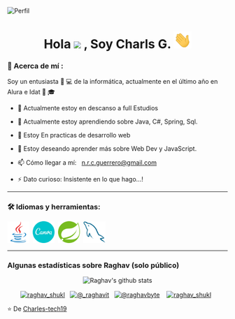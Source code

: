 ![Perfil](https://user-images.githubusercontent.com/74631878/232255860-9f98b25e-53f6-474f-b633-8ac654616520.png)



<h1 align="Center"> Hola <img src="https://media.giphy.com/media/WUlplcMpOCEmTGBtBW/giphy.gif" width="40px"> , Soy Charls G. <img src="https://raw.githubusercontent.com/ABSphreak/ABSphreak/master/gifs/Hi.gif" width="40px" /> </h1>

### 👨 Acerca de mí :

Soy un entusiasta 👨 💻 de la informática, actualmente en el último año en Alura e Idat 👨 🎓

- 🔭 Actualmente estoy en descanso a full Estudios
- 🌱 Actualmente estoy aprendiendo sobre Java, C#, Spring, Sql.
- 👯 Estoy En practicas de desarrollo web
- 🤔 Estoy deseando aprender más sobre Web Dev y JavaScript. 
- 📫 Cómo llegar a mí: &nbsp;&nbsp;n.r.c.guerrero@gmail.com

- ⚡ Dato curioso: Insistente en lo que hago...!
<hr>

### 🛠️ Idiomas y herramientas:
<div>
<img src="https://github.com/devicons/devicon/blob/master/icons/java/java-original.svg" title="Java" alt="Java" width="50" height="50width="50" height="50""/>&nbsp;
<img src="https://github.com/devicons/devicon/blob/master/icons/canva/canva-original.svg" title="canva" alt="canva" width="50" height="50"/>&nbsp;
<img src="https://github.com/devicons/devicon/blob/master/icons/spring/spring-original.svg" title="spring" alt="spring" width="50" height="50"/>&nbsp;
<img src="https://github.com/devicons/devicon/blob/1119b9f84c0290e0f0b38982099a2bd027a48bf1/icons/mysql/mysql-plain.svg" title="Mysql" alt="git" width="50" height="50"/>&nbsp;
</div>

<hr>

### Algunas estadísticas sobre Raghav (solo público)
<p align="center" >
<img alt="Raghav's github stats" src="https://github-readme-stats.vercel.app/api?username=Raghav-byte&show_icons=true&theme=merko"  > </p>

<p align="center">
<a href="https://www.linkedin.com/in/raghav-byte/" target="_blank"><img align="center" src="https://cdn.jsdelivr.net/npm/simple-icons@3.1.0/icons/linkedin.svg" alt="raghav_shukl" height="25" width="25" /></a>&nbsp;&nbsp;
<a href="https://twitter.com/_raghavit" target="_blank"><img align="center" src="https://cdn.jsdelivr.net/npm/simple-icons@3.0.1/icons/twitter.svg" alt="@_raghavit" height="25" width="25" /></a>&nbsp;&nbsp;
<a href="https://dev.to/raghavbyte" target="_blank"><img align="center" src="https://cdn.jsdelivr.net/npm/simple-icons@3.0.1/icons/dev-dot-to.svg" alt="@raghavbyte" height="25" width="25" /></a> &nbsp;&nbsp;
<a href="https://instagram.com/raghav_shukl" target="_blank"><img align="center" src="https://cdn.jsdelivr.net/npm/simple-icons@3.0.1/icons/instagram.svg" alt="raghav_shukl" height="25" width="25" /></a>&nbsp;&nbsp;
</p>


⭐️ De [Charles-tech19](https://github.com/Charles-tech19)
